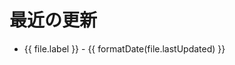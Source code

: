 # 最近の更新

<script setup>
import { data as fileUpdates } from './recent-updates.data.ts'
import { withBase } from 'vitepress'

function formatDate(dateString) {
  const date = new Date(dateString);
  const year = date.getFullYear();
  const month = ('0' + (date.getMonth() + 1)).slice(-2);
  const day = ('0' + date.getDate()).slice(-2);
  return `${year}/${month}/${day}`;
}
</script>

<ul>
  <li v-for="file in fileUpdates" :key="file.path">
    <a :href="withBase(file.link)">{{ file.label }}</a>
    <Badge v-if="file.status === 'A'" type="tip" text="Added" />
    <Badge v-else-if="file.status === 'D'" type="danger" text="Deleted" />
    - {{ formatDate(file.lastUpdated) }}
  </li>
</ul>